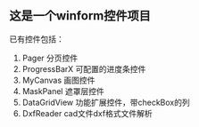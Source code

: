## 这是一个winform控件项目

已有控件包括：

1. Pager 分页控件
2. ProgressBarX 可配置的进度条控件
3. MyCanvas 画图控件
4. MaskPanel 遮罩层控件
5. DataGridView 功能扩展控件，带checkBox的列
6. DxfReader cad文件dxf格式文件解析
